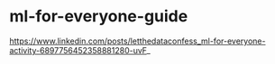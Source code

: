 # ml-for-everyone-guide
https://www.linkedin.com/posts/letthedataconfess_ml-for-everyone-activity-6897756452358881280-uvF_
